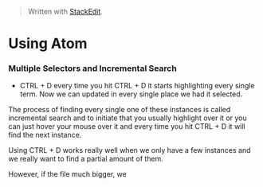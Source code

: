 


> Written with [StackEdit](https://stackedit.io/).

# Using Atom

### Multiple Selectors and Incremental Search

- CTRL + D every time you hit CTRL + D it starts highlighting every single term. Now we can updated in every single place we had it selected. 

The process of finding every single one of these instances is called incremental search and to initiate that you usually highlight over it or you can just hover your mouse over it and every time you hit CTRL + D it will find the next instance. 

Using CTRL + D works really well when we only have a few instances and we really want to find a partial amount of them. 

However, if the file much bigger, we 

<!--stackedit_data:
eyJoaXN0b3J5IjpbLTIxMTYyOTUwNjMsLTExMDU2NTE4MjJdfQ
==
-->